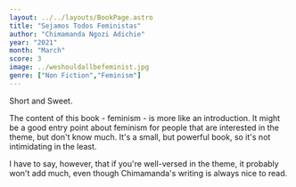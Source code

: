 ```yaml
---
layout: ../../layouts/BookPage.astro
title: "Sejamos Todos Feministas"
author: "Chimamanda Ngozi Adichie"
year: "2021"
month: "March"
score: 3
image: ../weshouldallbefeminist.jpg
genre: ["Non Fiction","Feminism"]
---
```


Short and Sweet.

The content of this book - feminism - is more like an introduction. It might be a good entry point about feminism for people that are interested in the theme, but don't know much. It's a small, but powerful book, so it's not intimidating in the least.

I have to say, however, that if you're well-versed in the theme, it probably won't add much, even though Chimamanda's writing is always nice to read.
